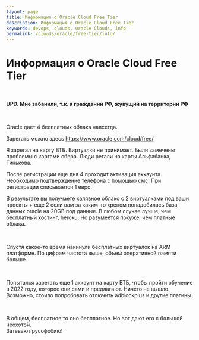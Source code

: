 ```yaml
---
layout: page
title: Информация о Oracle Cloud Free Tier
description: Информация о Oracle Cloud Free Tier
keywords: devops, clouds, Oracle Clouds, info
permalink: /clouds/oracle/free-tier/info/
---
```


# Информация о Oracle Cloud Free Tier

<br/>

**UPD. Мне забанили, т.к. я гражданин РФ, жувущий на территории РФ**

<br/>

Oracle дает 4 бесплатных облака навсегда.

Зарегать можно здесь https://www.oracle.com/cloud/free/

Я зарегал на карту ВТБ. Виртуалки не принимает. Были замечены проблемы с картами сбера. Люди регали на карты Альфабанка, Тинькова.

После регистрации еще дня 4 проходит активация аккаунта. Необходимо подтверждение телефона с помощью смс. При регистрации списывается 1 евро.

В результате вы получаете халявное облако с 2 виртуалками под ваши проекты + еще 2 если вам за каким-то хреном понадобилась база данных oracle на 20GB под данные. В любом случае лучше, чем бесплатный хостинг, heroku. Но разумеется похуже, чем платные облака.

<br/>

Спустя какое-то время накинули бесплатных виртуалок на ARM платформе. По цифрам частота выше, объем оперативной памяти больше.

<br/>

Попытался зарегать еще 1 аккаунт на карту ВТБ, чтобы пройти обучение в 2022 году, которое они сами и предлагают. Ничего не вышло. Возможно, стоило попробовать отлючить adblockplus и другие плагины.

<br/>

В общем, бесплатное то оно бесплатное. Но вот дают его с большой неохотой.  
Затевают русофобию!
